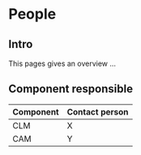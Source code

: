 # People 

## Intro

This pages gives an overview ...

## Component responsible


| Component | Contact person |
|-----------|----------------| 
| CLM       | X              |
| CAM       | Y              |

